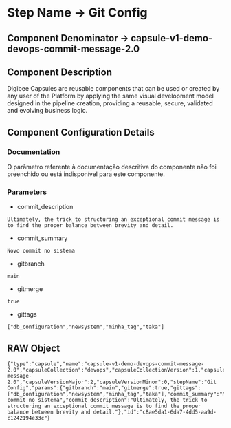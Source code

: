 # Step Name -> Git Config
## Component Denominator -> capsule-v1-demo-devops-commit-message-2.0

## Component Description

Digibee Capsules are reusable components that can be used or created by any user of the Platform by applying the same visual development model designed in the pipeline creation, providing a reusable, secure, validated and evolving business logic.

## Component Configuration Details
### Documentation

O parâmetro referente à documentação descritiva do componente não foi preenchido ou está indisponível para este componente.

### Parameters

* commit_description
```
Ultimately, the trick to structuring an exceptional commit message is to find the proper balance between brevity and detail.
```

* commit_summary
```
Novo commit no sistema
```

* gitbranch
```
main
```

* gitmerge
```
true
```

* gittags
```
["db_configuration","newsystem","minha_tag","taka"]
```


## RAW Object

```
{"type":"capsule","name":"capsule-v1-demo-devops-commit-message-2.0","capsuleCollection":"devops","capsuleCollectionVersion":1,"capsule":"commit-message-2.0","capsuleVersionMajor":2,"capsuleVersionMinor":0,"stepName":"Git Config","params":{"gitbranch":"main","gitmerge":true,"gittags":["db_configuration","newsystem","minha_tag","taka"],"commit_summary":"Novo commit no sistema","commit_description":"Ultimately, the trick to structuring an exceptional commit message is to find the proper balance between brevity and detail."},"id":"c8ae5da1-6da7-4dd5-aa9d-c1242194e33c"}
```